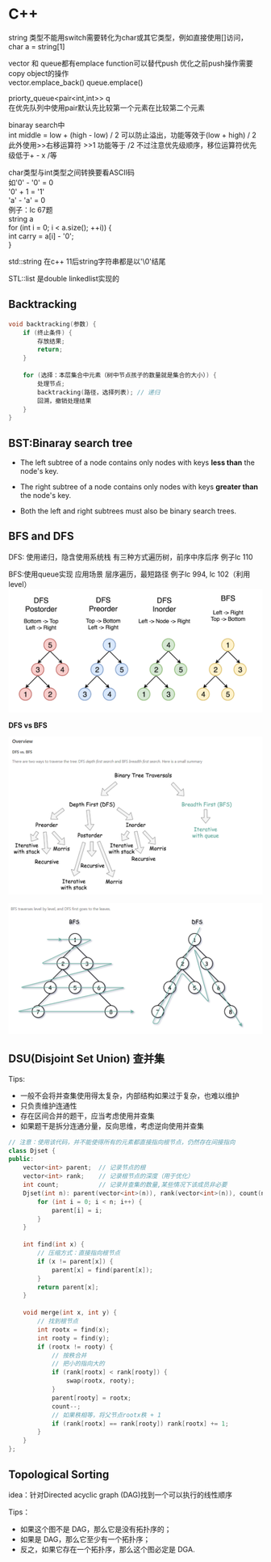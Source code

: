 # C++

string 类型不能用switch需要转化为char或其它类型，例如直接使用[]访问， char a = string[1]  

vector 和 queue都有emplace function可以替代push 优化之前push操作需要copy object的操作  
vector.emplace_back()  queue.emplace() 

priorty_queue<pair<int,int>> q  
在优先队列中使用pair默认先比较第一个元素在比较第二个元素  

binaray search中  
int middle = low + (high - low) / 2  可以防止溢出，功能等效于(low + high) / 2  
此外使用>>右移运算符 >>1 功能等于 /2 不过注意优先级顺序，移位运算符优先级低于+ - x /等  

char类型与int类型之间转换要看ASCII码  
如'0' - '0' = 0  
  '0' + 1 = '1'  
  'a' - 'a' = 0  
例子：lc 67题   
string a  
for (int i = 0; i < a.size(); ++i)) {    
    int carry = a[i] - '0';  
}  

std::string 在c++ 11后string字符串都是以'\0'结尾  


STL::list 是double linkedlist实现的   

## Backtracking

```c++
void backtracking(参数) {
    if (终止条件) {
        存放结果;
        return;
    }

    for (选择：本层集合中元素（树中节点孩子的数量就是集合的大小）) {
        处理节点;
        backtracking(路径，选择列表); // 递归
        回溯，撤销处理结果
    }
}
```



## BST:Binaray search tree

- The left subtree of a node contains only nodes with keys **less than** the node's key.

- The right subtree of a node contains only nodes with keys **greater than** the node's key.

- Both the left and right subtrees must also be binary search trees.

  

## BFS and DFS

DFS: 使用递归，隐含使用系统栈
有三种方式遍历树，前序中序后序 
例子lc 110

BFS:使用queue实现
应用场景 层序遍历，最短路径
例子lc 994, lc 102（利用level）
![image-20220730183644945](assets/image-20220730183644945.png)

**DFS vs BFS**

![image-20220819191626765](assets/image-20220819191626765.png)

![image-20220819191757171](assets/image-20220819191757171.png)



## DSU(Disjoint Set Union) 查并集

Tips: 

- 一般不会将并查集使用得太复杂，内部结构如果过于复杂，也难以维护
- 只负责维护连通性
- 存在区间合并的题干，应当考虑使用并查集
- 如果题干是拆分连通分量，反向思维，考虑逆向使用并查集

```c++
// 注意：使用该代码，并不能使得所有的元素都直接指向根节点，仍然存在间接指向
class Djset {
public:
    vector<int> parent;  // 记录节点的根
    vector<int> rank;    // 记录根节点的深度（用于优化）
    int count;           // 记录并查集的数量,某些情况下该成员非必要
    Djset(int n): parent(vector<int>(n)), rank(vector<int>(n)), count(n) {
        for (int i = 0; i < n; i++) {
            parent[i] = i;
        }
    }
    
    int find(int x) {
        // 压缩方式：直接指向根节点
        if (x != parent[x]) {
            parent[x] = find(parent[x]);
        }
        return parent[x];
    }
    
    void merge(int x, int y) {
        // 找到根节点
        int rootx = find(x);
        int rooty = find(y);
        if (rootx != rooty) {
            // 按秩合并
            // 把小的指向大的
            if (rank[rootx] < rank[rooty]) {
                swap(rootx, rooty);
            }
            parent[rooty] = rootx;
            count--;
            // 如果秩相等，将父节点rootx秩 + 1
            if (rank[rootx] == rank[rooty]) rank[rootx] += 1;
        }
    }
};
```


## Topological Sorting

idea：针对Directed acyclic graph (DAG)找到一个可以执行的线性顺序

Tips：

- 如果这个图不是 DAG，那么它是没有拓扑序的；
- 如果是 DAG，那么它至少有一个拓扑序；
- 反之，如果它存在一个拓扑序，那么这个图必定是 DGA.

